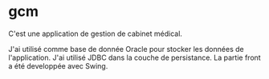 # gcm
C'est une application de gestion de cabinet médical.

J'ai utilisé comme base de donnée Oracle pour stocker les données de l'application.
J'ai utilisé JDBC dans la couche de persistance.
La partie front a été developpée avec Swing.
